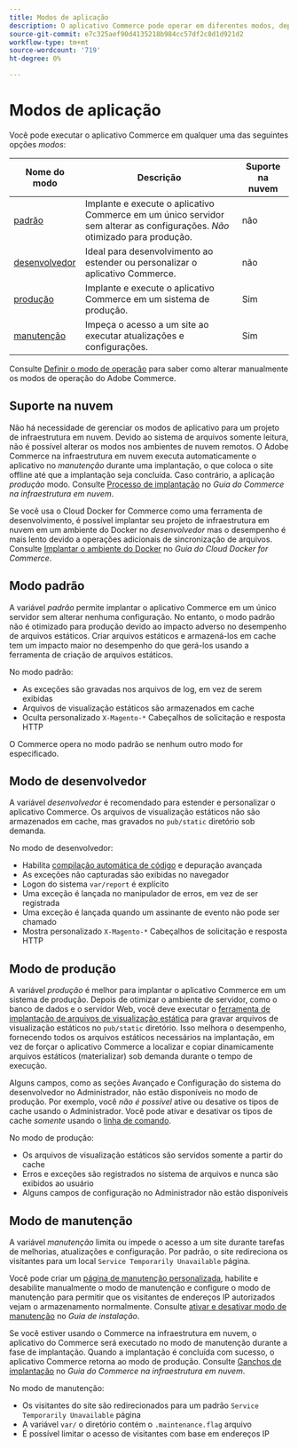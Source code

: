 ```yaml
---
title: Modos de aplicação
description: O aplicativo Commerce pode operar em diferentes modos, dependendo das suas necessidades. Exibir uma lista detalhada dos modos de aplicação disponíveis.
source-git-commit: e7c325aef90d4135218b984cc57df2c8d1d921d2
workflow-type: tm+mt
source-wordcount: '719'
ht-degree: 0%

---
```



# Modos de aplicação

Você pode executar o aplicativo Commerce em qualquer uma das seguintes opções _modos_:

| Nome do modo | Descrição | Suporte na nuvem |
| ------------------------ | ------------------- | ------------- |
| [padrão](#default-mode) | Implante e execute o aplicativo Commerce em um único servidor sem alterar as configurações. _Não_ otimizado para produção. | não |
| [desenvolvedor](#developer-mode) | Ideal para desenvolvimento ao estender ou personalizar o aplicativo Commerce. | não |
| [produção](#production-mode) | Implante e execute o aplicativo Commerce em um sistema de produção. | Sim |
| [manutenção](#maintenance-mode) | Impeça o acesso a um site ao executar atualizações e configurações. | Sim |

Consulte [Definir o modo de operação](../cli/set-mode.md) para saber como alterar manualmente os modos de operação do Adobe Commerce.

## Suporte na nuvem

Não há necessidade de gerenciar os modos de aplicativo para um projeto de infraestrutura em nuvem. Devido ao sistema de arquivos somente leitura, não é possível alterar os modos nos ambientes de nuvem remotos. O Adobe Commerce na infraestrutura em nuvem executa automaticamente o aplicativo no _manutenção_ durante uma implantação, o que coloca o site offline até que a implantação seja concluída. Caso contrário, a aplicação _produção_ modo. Consulte [Processo de implantação](https://experienceleague.adobe.com/docs/commerce-cloud-service/user-guide/develop/deploy/process.html#deploy-phase) no _Guia do Commerce na infraestrutura em nuvem_.

Se você usa o Cloud Docker for Commerce como uma ferramenta de desenvolvimento, é possível implantar seu projeto de infraestrutura em nuvem em um ambiente do Docker no _desenvolvedor_ mas o desempenho é mais lento devido a operações adicionais de sincronização de arquivos. Consulte [Implantar o ambiente do Docker](https://developer.adobe.com/commerce/cloud-tools/docker/deploy/#launch-mode) no _Guia do Cloud Docker for Commerce_.

## Modo padrão

A variável _padrão_ permite implantar o aplicativo Commerce em um único servidor sem alterar nenhuma configuração. No entanto, o modo padrão não é otimizado para produção devido ao impacto adverso no desempenho de arquivos estáticos. Criar arquivos estáticos e armazená-los em cache tem um impacto maior no desempenho do que gerá-los usando a ferramenta de criação de arquivos estáticos.

No modo padrão:

- As exceções são gravadas nos arquivos de log, em vez de serem exibidas
- Arquivos de visualização estáticos são armazenados em cache
- Oculta personalizado `X-Magento-*` Cabeçalhos de solicitação e resposta HTTP

O Commerce opera no modo padrão se nenhum outro modo for especificado.

## Modo de desenvolvedor

A variável _desenvolvedor_ é recomendado para estender e personalizar o aplicativo Commerce. Os arquivos de visualização estáticos não são armazenados em cache, mas gravados no `pub/static` diretório sob demanda.

No modo de desenvolvedor:

- Habilita [compilação automática de código](../cli/code-compiler.md) e depuração avançada
- As exceções não capturadas são exibidas no navegador
- Logon do sistema `var/report` é explícito
- Uma exceção é lançada no manipulador de erros, em vez de ser registrada
- Uma exceção é lançada quando um assinante de evento não pode ser chamado
- Mostra personalizado `X-Magento-*` Cabeçalhos de solicitação e resposta HTTP

## Modo de produção

A variável _produção_ é melhor para implantar o aplicativo Commerce em um sistema de produção. Depois de otimizar o ambiente de servidor, como o banco de dados e o servidor Web, você deve executar o [ferramenta de implantação de arquivos de visualização estática](../cli/static-view-file-deployment.md) para gravar arquivos de visualização estáticos no `pub/static` diretório. Isso melhora o desempenho, fornecendo todos os arquivos estáticos necessários na implantação, em vez de forçar o aplicativo Commerce a localizar e copiar dinamicamente arquivos estáticos (materializar) sob demanda durante o tempo de execução.

Alguns campos, como as seções Avançado e Configuração do sistema do desenvolvedor no Administrador, não estão disponíveis no modo de produção. Por exemplo, você _não é possível_ ative ou desative os tipos de cache usando o Administrador. Você pode ativar e desativar os tipos de cache _somente_ usando o [linha de comando](../cli/manage-cache.md#config-cli-subcommands-cache-en).

No modo de produção:

- Os arquivos de visualização estáticos são servidos somente a partir do cache
- Erros e exceções são registrados no sistema de arquivos e nunca são exibidos ao usuário
- Alguns campos de configuração no Administrador não estão disponíveis

## Modo de manutenção

A variável _manutenção_ limita ou impede o acesso a um site durante tarefas de melhorias, atualizações e configuração. Por padrão, o site redireciona os visitantes para um local `Service Temporarily Unavailable` página.

Você pode criar um [página de manutenção personalizada](../../upgrade/troubleshooting/maintenance-mode-options.md), habilite e desabilite manualmente o modo de manutenção e configure o modo de manutenção para permitir que os visitantes de endereços IP autorizados vejam o armazenamento normalmente. Consulte [ativar e desativar modo de manutenção](../../installation/tutorials/maintenance-mode.md) no _Guia de instalação_.

Se você estiver usando o Commerce na infraestrutura em nuvem, o aplicativo do Commerce será executado no modo de manutenção durante a fase de implantação. Quando a implantação é concluída com sucesso, o aplicativo Commerce retorna ao modo de produção. Consulte [Ganchos de implantação](https://experienceleague.adobe.com/docs/commerce-cloud-service/user-guide/develop/deploy/best-practices.html#phase-5%3A-deployment-hooks) no _Guia do Commerce na infraestrutura em nuvem_.

No modo de manutenção:

- Os visitantes do site são redirecionados para um padrão `Service Temporarily Unavailable` página
- A variável `var/` o diretório contém o `.maintenance.flag` arquivo
- É possível limitar o acesso de visitantes com base em endereços IP

